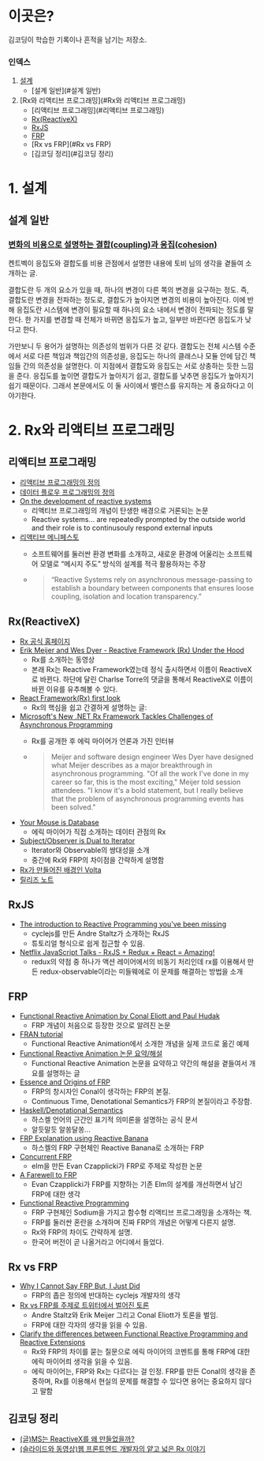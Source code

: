 # 이곳은?

김코딩이 학습한 기록이나 흔적을 남기는 저장소.

### 인덱스

1. [설계](#설계)
	- [설계 일반](#설계 일반)
2. [Rx와 리액티브 프로그래밍](#Rx와 리액티브 프로그래밍)
	- [리액티브 프로그래밍](#리액티브 프로그래밍)
	- [Rx(ReactiveX)](#Rx(ReactiveX))
	- [RxJS](#RxJS)
	- [FRP](#FRP)
	- [Rx vs FRP](#Rx vs FRP)
	- [김코딩 정리](#김코딩 정리)


# 1. 설계

## 설계 일반 

### [변화의 비용으로 설명하는 결합(coupling)과 응집(cohesion)](http://toby.epril.com/?p=727)

켄트벡이 응집도와 결합도를 비용 관점에서 설명한 내용에 토비 님의 생각을 곁들여 소개하는 글.

결합도란 두 개의 요소가 있을 때, 하나의 변경이 다른 쪽의 변경을 요구하는 정도. 즉, 결합도란 변경을 전파하는 정도로, 결합도가 높아지면 변경의 비용이 높아진다. 이에 반해 응집도란 시스템에 변경이 필요할 때 하나의 요소 내에서 변경이 전파되는 정도를 말한다. 한 가지를 변경할 때 전체가 바뀌면 응집도가 높고, 일부만 바뀐다면 응집도가 낮다고 한다.

가만보니 두 용어가 설명하는 의존성의 범위가 다른 것 같다. 결합도는 전체 시스템 수준에서 서로 다른 책임과 책임간의 의존성을, 응집도는 하나의 클래스나 모듈 안에 담긴 책임들 간의 의존성을 설명한다. 이 지점에서 결합도와 응집도는 서로 상충하는 듯한 느낌을 준다. 응집도를 높이면 결합도가 높아지기 쉽고, 결합도를 낮추면 응집도가 높아지기 쉽기 때문이다. 그래서 본문에서도 이 둘 사이에서 밸런스를 유지하는 게 중요하다고 이야기한다.

# 2. Rx와 리액티브 프로그래밍

## 리액티브 프로그래밍
- [리액티브 프로그래밍의 정의](https://en.wikipedia.org/wiki/Reactive_programming)
- [데이터 플로우 프로그래밍의 정의](https://en.wikipedia.org/wiki/Dataflow_programming)
- [On the development of reactive systems](http://dl.acm.org/citation.cfm?id=101990)
	- 리액티브 프로그래밍의 개념이 탄생한 배경으로 거론되는 논문
	- Reactive systems… are repeatedly prompted by the outside world and their role is to continusouly respond external inputs
- [리액티브 메니페스토](http://www.reactivemanifesto.org/)
	- 소프트웨어를 둘러싼 환경 변화를 소개하고, 새로운 환경에 어울리는 소프트웨어 모델로 “메시지 주도” 방식의 설계를 적극 활용하자는 주장

	- > “Reactive Systems rely on asynchronous message-passing to establish a boundary between components that ensures loose coupling, isolation and location transparency.”

## Rx(ReactiveX)

- [Rx 공식 홈페이지](http://reactivex.io/intro.html)
- [Erik Meijer and Wes Dyer - Reactive Framework (Rx) Under the Hood](https://channel9.msdn.com/Shows/Going+Deep/E2E-Erik-Meijer-and-Wes-Dyer-Reactive-Framework-Rx-Under-the-Hood-1-of-2)
    * Rx를 소개하는 동영상
    * 본래 Rx는 Reactive Framework였는데 정식 출시하면서 이름이 ReactiveX로 바뀐다. 하단에 달린 Charlse Torre의 댓글을 통해서 ReactiveX로 이름이 바뀐 이유를 유추해볼 수 있다.
- [React Framework(Rx) first look](http://www.minddriven.de/index.php/technology/dot-net/reactive-framework-rx-first-look)
    * Rx의 핵심을 쉽고 간결하게 설명하는 글: 
- [Microsoft's New .NET Rx Framework Tackles Challenges of Asynchronous Programming](https://campustechnology.com/articles/2009/08/10/microsofts-new-.net-rx-framework-tackles-challenges-of-asynchronous-programming.aspx)
	- Rx를 공개한 후 에릭 마이어가 언론과 가진 인터뷰

	- > Meijer and software design engineer Wes Dyer have designed what Meijer describes as a major breakthrough in asynchronous programming. "Of all the work I've done in my career so far, this is the most exciting," Meijer told session attendees. "I know it's a bold statement, but I really believe that the problem of asynchronous programming events has been solved."
- [Your Mouse is Database](http://queue.acm.org/detail.cfm?id=2169076)
    * 에릭 마이어가 직접 소개하는 데이터 관점의 Rx
- [Subject/Observer is Dual to Iterator](http://csl.stanford.edu/~christos/pldi2010.fit/meijer.duality.pdf)
    * Iterator와 Observable의 쌍대성을 소개
    * 중간에 Rx와 FRP의 차이점을 간략하게 설명함
- [Rx가 만들어진 배경인 Volta](http://www.zdnet.com/article/microsoft-architect-compares-volta-and-googles-gwt/)
- [릴리즈 노트](https://blogs.msdn.microsoft.com/rxteam/2010/10/28/release-notes/)


## RxJS
- [The introduction to Reactive Programming you've been missing](https://gist.github.com/staltz/868e7e9bc2a7b8c1f754)
	- cyclejs를 만든 Andre Staltz가 소개하는 RxJS
	- 튜토리얼 형식으로 쉽게 접근할 수 있음.
- [Netflix JavaScript Talks - RxJS + Redux + React = Amazing!](https://www.youtube.com/watch?v=AslncyG8whg)
	- redux의 약점 중 하나가 액션 레이어에서의 비동기 처리인데 rx를 이용해서 만든 redux-observable이라는 미들웨에로 이 문제를 해결하는 방법을 소개


## FRP

* [Functional Reactive Animation by Conal Eliott and Paul Hudak](http://conal.net/papers/icfp97/)
    * FRP 개념이 처음으로 등장한 것으로 알려진 논문
* [FRAN tutorial](http://conal.net/fran/tutorial.htm)
    * Functional Reactive Animation에서 소개한 개념을 실제 코드로 옮긴 예제
* [Functional Reactive Animation 논문 요약/해설](https://blog.acolyer.org/2015/12/07/fran/)
    * Functional Reactive Animation 논문을 요약하고 약간의 해설을 곁들여서 개요를 설명하는 글
* [Essence and Origins of FRP](https://github.com/conal/talk-2015-essence-and-origins-of-frp)
    * FRP의 창시자인 Conal이 생각하는 FRP의 본질.
    * Continuous Time, Denotational Semantics가 FRP의 본질이라고 주장함.
* [Haskell/Denotational Semantics](https://en.wikibooks.org/wiki/Haskell/Denotational_semantics)
    * 하스켈 언어의 근간인 표기적 의미론을 설명하는 공식 문서
    * 알듯말듯 알쏭달쏭...
* [FRP Explanation using Reactive Banana](https://wiki.haskell.org/FRP_explanation_using_reactive-banana)
    * 하스켈의 FRP 구현체인 Reactive Banana로 소개하는 FRP
* [Concurrent FRP](http://elm-lang.org/papers/concurrent-frp.pdf)
    * elm을 만든 Evan Czapplicki가 FRP로 주제로 작성한 논문
* [A Farewell to FRP](http://elm-lang.org/blog/farewell-to-frp)
    * Evan Czapplicki가 FRP를 지향하는 기존 Elm의 설계를 개선하면서 남긴 FRP에 대한  생각
* [Functional Reactive Programming](https://www.manning.com/books/functional-reactive-programming)
    * FRP 구현체인 Sodium을 가지고 함수형 리액티브 프로그래밍을 소개하는 책.
    * FRP를 둘러싼 혼란을 소개하며 진짜 FRP의 개념은 어떻게 다른지 설명. 
    * Rx와 FRP의 차이도 간략하게 설명.
    * 한국어 버전이 곧 나올거라고 어디에서 들었다.

## Rx vs FRP

* [Why I Cannot Say FRP But, I Just Did](https://medium.com/@andrestaltz/why-i-cannot-say-frp-but-i-just-did-d5ffaa23973b#.qjt799iso)
    * FRP의 좁은 정의에 반대하는 cyclejs 개발자의 생각
* [Rx vs FRP를 주제로 트위터에서 벌어진 토론](https://twitter.com/ReactiveX/status/483625917491970048)
    * Andre Staltz와 Erik Meijer 그리고 Conal Eliott가 토론을 벌임.
    * FRP에 대한 각자의 생각을 읽을 수 있음.
* [Clarify the differences between Functional Reactive Programming and Reactive Extensions](https://github.com/ReactiveX/reactivex.github.io/issues/130)
	- Rx와 FRP의 차이를 묻는 질문으로 에릭 마이어의 코멘트를 통해 FRP에 대한 에릭 마이어릐 생각을 읽을 수 있음. 
	- 에릭 마이어는, FRP와 Rx는 다르다는 걸 인정. FRP를 만든 Conal의 생각을 존중하며, Rx를 이용해서 현실의 문제를 해결할 수 있다면 용어는 중요하지 않다고 말함

## 김코딩 정리
- [(글)MS는 ReactiveX를 왜 만들었을까?](http://huns.me/development/2051)
- [(슬라이드와 동영상)웹 프론트엔드 개발자의 얕고 넓은 Rx 이야기](http://www.slideshare.net/jeokrang/rx-70197043)

